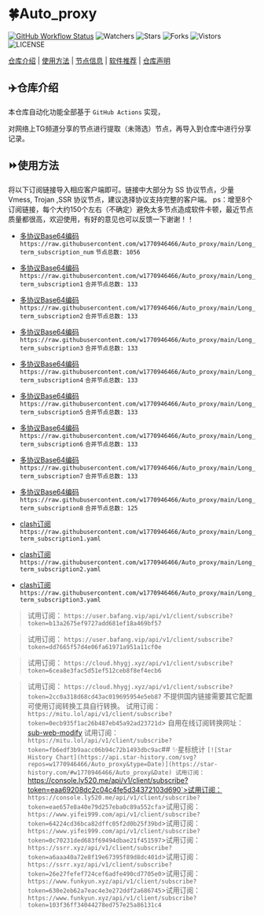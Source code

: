 # 🍀Auto_proxy
[![GitHub Workflow Status](https://img.shields.io/github/workflow/status/w1770946466/Auto_proxy/sub_merge?label=sub_merge)](https://github.com/w1770946466/Auto_proxy/actions/workflows/main.yml) 
![Watchers](https://img.shields.io/github/watchers/w1770946466/Auto_proxy) ![Stars](https://img.shields.io/github/stars/w1770946466/Auto_proxy) ![Forks](https://img.shields.io/github/forks/w1770946466/Auto_proxy) ![Vistors](https://visitor-badge.laobi.icu/badge?page_id=w1770946466.Auto_proxy) ![LICENSE](https://img.shields.io/badge/license-CC%20BY--SA%204.0-green.svg)

[仓库介绍](https://github.com/w1770946466/Auto_proxy#仓库介绍) | [使用方法](https://github.com/w1770946466/Auto_proxy#使用方法) | [节点信息](https://github.com/w1770946466/Auto_proxy#节点信息) | [软件推荐](https://github.com/w1770946466/Auto_proxy#客户端选择) | [仓库声明](https://github.com/w1770946466/Auto_proxy#仓库声明)

## ✈️仓库介绍
本仓库自动化功能全部基于 `GitHub Actions` 实现，

对网络上TG频道分享的节点进行提取（未筛选）节点，再导入到仓库中进行分享记录。

## ⏩使用方法
将以下订阅链接导入相应客户端即可。链接中大部分为 SS 协议节点，少量 Vmess, Trojan ,SSR 协议节点，建议选择协议支持完整的客户端。
ps：增至8个订阅链接，每个大约150个左右（不确定）避免太多节点造成软件卡顿，最近节点质量都很高，欢迎使用，有好的意见也可以反馈一下谢谢！！

- [多协议Base64编码](https://raw.githubusercontent.com/w1770946466/Auto_proxy/main/Long_term_subscription1)
`https://raw.githubusercontent.com/w1770946466/Auto_proxy/main/Long_term_subscription_num`
`节点总数: 1056`

- [多协议Base64编码](https://raw.githubusercontent.com/w1770946466/Auto_proxy/main/Long_term_subscription1)
`https://raw.githubusercontent.com/w1770946466/Auto_proxy/main/Long_term_subscription1`
`合并节点总数: 133`

- [多协议Base64编码](https://raw.githubusercontent.com/w1770946466/Auto_proxy/main/Long_term_subscription2)
`https://raw.githubusercontent.com/w1770946466/Auto_proxy/main/Long_term_subscription2`
`合并节点总数: 133`

- [多协议Base64编码](https://raw.githubusercontent.com/w1770946466/Auto_proxy/main/Long_term_subscription3)
`https://raw.githubusercontent.com/w1770946466/Auto_proxy/main/Long_term_subscription3`
`合并节点总数: 133`

- [多协议Base64编码](https://raw.githubusercontent.com/w1770946466/Auto_proxy/main/Long_term_subscription4)
`https://raw.githubusercontent.com/w1770946466/Auto_proxy/main/Long_term_subscription4`
`合并节点总数: 133`

- [多协议Base64编码](https://raw.githubusercontent.com/w1770946466/Auto_proxy/main/Long_term_subscription5)
`https://raw.githubusercontent.com/w1770946466/Auto_proxy/main/Long_term_subscription5`
`合并节点总数: 133`

- [多协议Base64编码](https://raw.githubusercontent.com/w1770946466/Auto_proxy/main/Long_term_subscription6)
`https://raw.githubusercontent.com/w1770946466/Auto_proxy/main/Long_term_subscription6`
`合并节点总数: 133`

- [多协议Base64编码](https://raw.githubusercontent.com/w1770946466/Auto_proxy/main/Long_term_subscription7)
`https://raw.githubusercontent.com/w1770946466/Auto_proxy/main/Long_term_subscription7`
`合并节点总数: 133`

- [多协议Base64编码](https://raw.githubusercontent.com/w1770946466/Auto_proxy/main/Long_term_subscription8)
`https://raw.githubusercontent.com/w1770946466/Auto_proxy/main/Long_term_subscription8`
`合并节点总数: 125`
- [clash订阅](https://raw.githubusercontent.com/w1770946466/Auto_proxy/main/Long_term_subscription2.yaml)
`https://raw.githubusercontent.com/w1770946466/Auto_proxy/main/Long_term_subscription1.yaml`
- [clash订阅](https://raw.githubusercontent.com/w1770946466/Auto_proxy/main/Long_term_subscription2.yaml)
`https://raw.githubusercontent.com/w1770946466/Auto_proxy/main/Long_term_subscription2.yaml`
- [clash订阅](https://raw.githubusercontent.com/w1770946466/Auto_proxy/main/Long_term_subscription3.yaml)
`https://raw.githubusercontent.com/w1770946466/Auto_proxy/main/Long_term_subscription3.yaml`
>试用订阅：
`https://user.bafang.vip/api/v1/client/subscribe?token=b13a2675ef9727add681ef18a469bf57`

>试用订阅：
`https://user.bafang.vip/api/v1/client/subscribe?token=dd7665f57d4e06fa61971a951a11cf0e`

>试用订阅：
`https://cloud.hhygj.xyz/api/v1/client/subscribe?token=6cea8e3fac5d51ef512ceb8f8ef4ecb6`

>试用订阅：
`https://cloud.hhygj.xyz/api/v1/client/subscribe?token=2cc0a318d68cd43ac019695954e5eb87`
>不提供国内链接需要其它配置可使用订阅转换工具自行转换。
>试用订阅：
`https://mitu.lol/api/v1/client/subscribe?token=0ecb935f1ac26b487eb45a92ad23721d`>
>自用在线订阅转换网址：[sub-web-modify](https://sub.v1.mk/)
>试用订阅：
`https://mitu.lol/api/v1/client/subscribe?token=fb6edf3b9aacc06b94c72b1493dbc9ac`## ✨星标统计
`[![Star History Chart](https://api.star-history.com/svg?repos=w1770946466/Auto_proxy&type=Date)](https://star-history.com/#w1770946466/Auto_proxy&Date)
>试用订阅：
`https://console.ly520.me/api/v1/client/subscribe?token=eaa69208dc2c04c4fe5d34372103d690`>试用订阅：
`https://console.ly520.me/api/v1/client/subscribe?token=eae657e8a40e79d257eba0c89a552cfa`>试用订阅：
`https://www.yifei999.com/api/v1/client/subscribe?token=64224cd36bca82dffc05f2d0b25f39bd`>试用订阅：
`https://www.yifei999.com/api/v1/client/subscribe?token=0c70231ded683f69494dbae21f451597`>试用订阅：
`https://ssrr.xyz/api/v1/client/subscribe?token=a6aaa40a72e8f19e67395f89d8dc401d`>试用订阅：
`https://ssrr.xyz/api/v1/client/subscribe?token=26e27fefef724cef6adfe490cd7705e0`>试用订阅：
`https://www.funkyun.xyz/api/v1/client/subscribe?token=630e2eb62a7eac4e3e272ddf2a686745`>试用订阅：
`https://www.funkyun.xyz/api/v1/client/subscribe?token=103f36ff34044278ed757e25a86131c4`